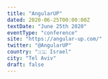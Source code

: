 ```yaml
---
title: "AngularUP"
dated: 2020-06-25T00:00:00Z
textDate: "June 25th 2020"
eventType: "conference"
site: "https://angular-up.com/"
twitter: "@AngularUP"
country: "🇮🇱 Israel"
city: "Tel Aviv"
draft: false
---
```

